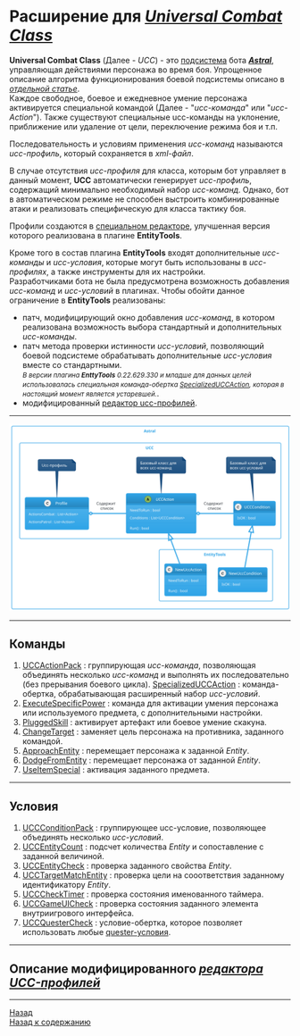 # **Расширение для [*Universal Combat Class*](../General/Glossary-RU.md#ref-UCC)**

**Universal Combat Class** (Далее - *UCC*) - это [подсистема](https://www.neverwinter-bot.com/forums/viewtopic.php?f=150&t=8020) бота [***Astral***](https://www.neverwinter-bot.com/forums/index.php), управляющая действиями персонажа во время боя. Упрощенное описание алгоритма функционирования боевой подсистемы описано в [*отдельной статье*](UccActionPlayer-RU.md).  
Каждое свободное, боевое и ежедневное умение персонажа активируется специальной командой (Далее - "*ucc-команда*" или "*ucc-Action*"). Также существуют специальные ucc-команды на уклонение, приближение или удаление от цели, переключение режима боя и т.п.

Последовательность и условиям применения *ucc-команд* называются *ucc-профиль*, который сохраняется в *xml-файл*.

В случае отсутствия *ucc-профиля* для класса, которым бот управляет в данный момент, **UCC** автоматически генерирует *ucc-профиль*, содержащий минимально необходимый набор *ucc-команд*. Однако, бот в автоматическом режиме не способен выстроить комбинированные атаки и реализовать специфическую для класса тактику боя.

Профили создаются в [специальном редакторе](Editor/UccEditor-RU.md), улучшенная версия которого реализована в плагине **EntityTools**.

Кроме того в состав плагина **EntityTools** входят дополнительные *ucc-команды* и *ucc-условия*, которые могут быть использованы в *ucc-профилях*, а также инструменты для их настройки.  
Разработчиками бота не была предусмотрена возможность добавления *ucc-команд* и *ucc-условий* в плагинах. Чтобы обойти данное ограничение в **EntityTools** реализованы:

- патч, модифицирующий окно добавления *ucc-команд*, в котором реализована возможность выбора стандартный и дополнительных *ucc-команды*.
- патч метода проверки истинности *ucc-условий*, позволяющий боевой подсистеме обрабатывать дополнительные *ucc-условия* вместе со стандартными.  
   <small>*В версии плагина **EnttyTools** 0.22.629.330 и младше для данных целей использовалась специальная команда-обертка [SpecializedUCCAction](Actions/SpecializedUCCAction-RU.md), которая в настоящий момент является устаревшей.*</small>.
- модифицированный [редактор ucc-профилей](Editor/UccEditor-RU.md).

---

<p align="center"><img src="diagrams/UccClasses.svg"></p>

---

## <a name="ref-Actions"></a>**Команды**

1. [UCCActionPack](Actions/UCCActionPack-RU.md) : группирующая *ucc-команда*, позволяющая объединять несколько *ucc-команд* и выполнять их последовательно (без прерывания боевого цикла).
[SpecializedUCCAction](Actions/SpecializedUCCAction-RU.md) : команда-обертка, обрабатывающая расширенный набор *ucc-условий*.
2. [ExecuteSpecificPower](Actions/ExecuteSpecificPower-RU.md) : команда для активации умения персонажа или используемого предмета, c дополнительными настройки.
3. [PluggedSkill](Actions/PluggedSkill-RU.md) : активирует артефакт или боевое умение скакуна.
4. [ChangeTarget](Actions/ChangeTarget-RU.md) : заменяет цель персонажа на противника, заданного командой.
5. [ApproachEntity](Actions/ApproachEntity-RU.md) : перемещает персонажа к заданной *Entity*.
6. [DodgeFromEntity](Actions/DodgeFromEntity-RU.md) : перемещает персонажа от заданной *Entity*.
7. [UseItemSpecial](Actions/UseItemSpecial-RU.md) : активация заданного предмета.

---

## <a name="ref-Conditions"></a>**Условия**

1. [UCCConditionPack](Conditions/UCCConditionPack-RU.md) : группирующее ucc-условие, позволяющее объединять несколько *ucc-условий*.
2. [UCCEntityCount](Conditions/UCCEntityCount-RU.md) : подсчет количества *Entity* и сопоставление с заданной величиной.
3. [UCCEntityCheck](Conditions/UCCEntityCheck-RU.md) : проверка заданного свойства *Entity*.
4. [UCCTargetMatchEntity](Conditions/UCCTargetMatchEntity-RU.md) : проверка цели на сооответствия заданному идентификатору *Entity*.
5. [UCCCheckTimer](Conditions/UCCCheckTimer-RU.md) : проверка состояния именованного таймера.
6. [UCCGameUICheck](Conditions/UCCGameUICheck-RU.md) : проверка состояния заданного элемента внутриигрового интерфейса.
7. [UCCQuesterCheck](Conditions/UCCQuesterCheck-RU.md) : условие-обертка, которое позволяет использовать любые [quester-условия](http://www.neverwinter-bot.com/forums/viewtopic.php?f=150&t=7892&start=10#p43910).

---

## **Описание модифицированного [*редактора UCC-профилей*](Editor/UccEditor-RU.md)**

---

<a href="javascript:history.back()">Назад</a>  
[Назад к содержанию](../index.md)
